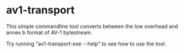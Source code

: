 # av1-transport

This simple commandline tool converts between the low overhead and annex b
format of AV-1 bytestream.

Try running "av1-transport-exe --help" to see how to use the tool.